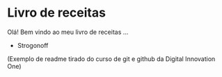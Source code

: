 # Livro de receitas

Olá! Bem vindo ao meu livro de receitas  ...

* Strogonoff

(Exemplo de readme tirado do curso de git e github da Digital Innovation One)
